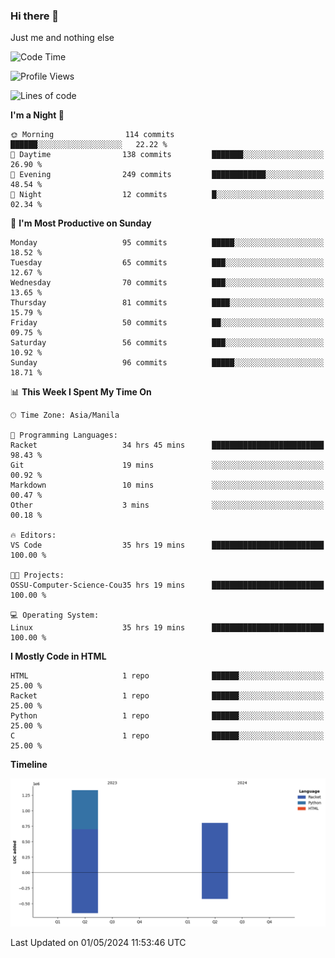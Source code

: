 ### Hi there 👋

Just me and nothing else


<!--START_SECTION:waka-->
![Code Time](http://img.shields.io/badge/Code%20Time-199%20hrs%203%20mins-blue)

![Profile Views](http://img.shields.io/badge/Profile%20Views-5-blue)

![Lines of code](https://img.shields.io/badge/From%20Hello%20World%20I%27ve%20Written-2.1%20million%20lines%20of%20code-blue)

**I'm a Night 🦉** 

```text
🌞 Morning                114 commits         ██████░░░░░░░░░░░░░░░░░░░   22.22 % 
🌆 Daytime                138 commits         ███████░░░░░░░░░░░░░░░░░░   26.90 % 
🌃 Evening                249 commits         ████████████░░░░░░░░░░░░░   48.54 % 
🌙 Night                  12 commits          █░░░░░░░░░░░░░░░░░░░░░░░░   02.34 % 
```
📅 **I'm Most Productive on Sunday** 

```text
Monday                   95 commits          █████░░░░░░░░░░░░░░░░░░░░   18.52 % 
Tuesday                  65 commits          ███░░░░░░░░░░░░░░░░░░░░░░   12.67 % 
Wednesday                70 commits          ███░░░░░░░░░░░░░░░░░░░░░░   13.65 % 
Thursday                 81 commits          ████░░░░░░░░░░░░░░░░░░░░░   15.79 % 
Friday                   50 commits          ██░░░░░░░░░░░░░░░░░░░░░░░   09.75 % 
Saturday                 56 commits          ███░░░░░░░░░░░░░░░░░░░░░░   10.92 % 
Sunday                   96 commits          █████░░░░░░░░░░░░░░░░░░░░   18.71 % 
```


📊 **This Week I Spent My Time On** 

```text
🕑︎ Time Zone: Asia/Manila

💬 Programming Languages: 
Racket                   34 hrs 45 mins      █████████████████████████   98.43 % 
Git                      19 mins             ░░░░░░░░░░░░░░░░░░░░░░░░░   00.92 % 
Markdown                 10 mins             ░░░░░░░░░░░░░░░░░░░░░░░░░   00.47 % 
Other                    3 mins              ░░░░░░░░░░░░░░░░░░░░░░░░░   00.18 % 

🔥 Editors: 
VS Code                  35 hrs 19 mins      █████████████████████████   100.00 % 

🐱‍💻 Projects: 
OSSU-Computer-Science-Cou35 hrs 19 mins      █████████████████████████   100.00 % 

💻 Operating System: 
Linux                    35 hrs 19 mins      █████████████████████████   100.00 % 
```

**I Mostly Code in HTML** 

```text
HTML                     1 repo              ██████░░░░░░░░░░░░░░░░░░░   25.00 % 
Racket                   1 repo              ██████░░░░░░░░░░░░░░░░░░░   25.00 % 
Python                   1 repo              ██████░░░░░░░░░░░░░░░░░░░   25.00 % 
C                        1 repo              ██████░░░░░░░░░░░░░░░░░░░   25.00 % 
```



**Timeline**

![Lines of Code chart](https://raw.githubusercontent.com/brutist/brutist/main/assets/bar_graph.png)


 Last Updated on 01/05/2024 11:53:46 UTC
<!--END_SECTION:waka-->
